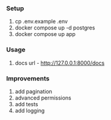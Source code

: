 ### Setup

1. cp .env.example .env
2. docker compose up -d postgres
3. docker compose up app

### Usage
1. docs url - http://127.0.0.1:8000/docs

### Improvements
1. add pagination
2. advanced permissions
2. add tests
3. add logging
